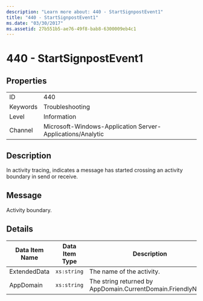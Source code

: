 ```yaml
---
description: "Learn more about: 440 - StartSignpostEvent1"
title: "440 - StartSignpostEvent1"
ms.date: "03/30/2017"
ms.assetid: 27b551b5-ae76-49f8-bab8-6300009eb4c1
---
```

# 440 - StartSignpostEvent1

## Properties  
  
|||  
|-|-|  
|ID|440|  
|Keywords|Troubleshooting|  
|Level|Information|  
|Channel|Microsoft-Windows-Application Server-Applications/Analytic|  
  
## Description  

 In activity tracing, indicates a message has started crossing an activity boundary in send or receive.  
  
## Message  

 Activity boundary.  
  
## Details  
  
|Data Item Name|Data Item Type|Description|  
|--------------------|--------------------|-----------------|  
|ExtendedData|`xs:string`|The name of the activity.|  
|AppDomain|`xs:string`|The string returned by AppDomain.CurrentDomain.FriendlyName.|
